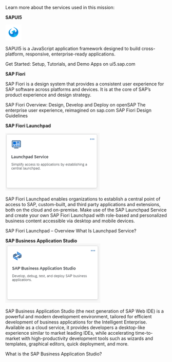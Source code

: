 Learn more about the services used in this mission:

**SAPUI5**

![](/exercises/images/UI5.png)

SAPUI5 is a JavaScript application framework designed to build cross-platform, responsive, enterprise-ready applications.

Get Started: Setup, Tutorials, and Demo Apps on ui5.sap.com

**SAP Fiori**

SAP Fiori is a design system that provides a consistent user experience for SAP software across platforms and devices. It is at the core of SAP’s product experience and design strategy. 

SAP Fiori Overview: Design, Develop and Deploy on openSAP
The enterprise user experience, reimagined on sap.com
SAP Fiori Design Guidelines 

**SAP Fiori Launchpad** 

![](/exercises/images/Launchpad.png)

SAP Fiori Launchpad enables organizations to establish a central point of access to SAP, custom-built, and third party applications and extensions, both on the cloud and on-premise. Make use of the SAP Launchpad Service and create your own SAP Fiori Launchpad with role-based and personalized business content accessible via desktop and mobile devices.

SAP Fiori Launchpad – Overview
What Is Launchpad Service?

**SAP Business Application Studio** 
![](/exercises/images/BAS.png)

SAP Business Application Studio (the next generation of SAP Web IDE) is a powerful and modern development environment, tailored for efficient development of business applications for the Intelligent Enterprise. Available as a cloud service, it provides developers a desktop-like experience similar to market leading IDEs, while accelerating time-to-market with high-productivity development tools such as wizards and templates, graphical editors, quick deployment, and more.

What is the SAP Business Application Studio?
 
